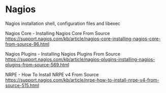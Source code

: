 # Nagios
Nagios installation shell, configuration files and libexec


Nagios Core - Installing Nagios Core From Source
https://support.nagios.com/kb/article/nagios-core-installing-nagios-core-from-source-96.html

Nagios Plugins - Installing Nagios Plugins From Source
https://support.nagios.com/kb/article/nagios-plugins-installing-nagios-plugins-from-source-569.html

NRPE - How To Install NRPE v4 From Source
https://support.nagios.com/kb/article/nrpe-how-to-install-nrpe-v4-from-source-515.html

